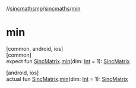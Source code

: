 //[sincmathsmp](../../index.md)/[sincmaths](index.md)/[min](min.md)

# min

[common, android, ios]\
[common]\
expect fun [SincMatrix](-sinc-matrix/index.md).[min](min.md)(dim: [Int](https://kotlinlang.org/api/latest/jvm/stdlib/kotlin/-int/index.html) = 1): [SincMatrix](-sinc-matrix/index.md)

[android, ios]\
actual fun [SincMatrix](-sinc-matrix/index.md).[min](min.md)(dim: [Int](https://kotlinlang.org/api/latest/jvm/stdlib/kotlin/-int/index.html) = 1): [SincMatrix](-sinc-matrix/index.md)
